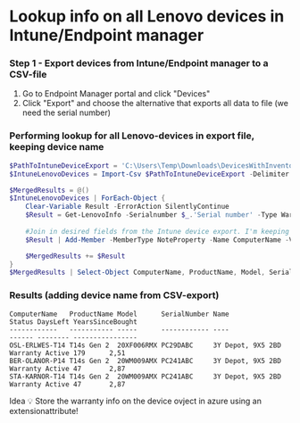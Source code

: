 # Lookup info on all Lenovo devices in Intune/Endpoint manager

### Step 1 - Export devices from Intune/Endpoint manager to a CSV-file
1. Go to Endpoint Manager portal and click "Devices"
2. Click "Export" and choose the alternative that exports all data to file (we need the serial number)


### Performing lookup for all Lenovo-devices in export file, keeping device name
```PowerShell
$PathToIntuneDeviceExport = 'C:\Users\Temp\Downloads\DevicesWithInventory.csv'
$IntuneLenovoDevices = Import-Csv $PathToIntuneDeviceExport -Delimiter ',' -Encoding utf8 | Where-Object {$_.Manufacturer -eq 'LENOVO'} | select -first 10

$MergedResults = @()
$IntuneLenovoDevices | ForEach-Object {
    Clear-Variable Result -ErrorAction SilentlyContinue
    $Result = Get-LenovoInfo -Serialnumber $_.'Serial number' -Type Warranty -Brief
    
    #Join in desired fields from the Intune device export. I'm keeping device name only, but primary user etc. could be usefull as well.
    $Result | Add-Member -MemberType NoteProperty -Name ComputerName -Value $_.'Device name'

    $MergedResults += $Result
}
$MergedResults | Select-Object ComputerName, ProductName, Model, SerialNumber, Name, Status, DaysLeft, YearsSinceBought | Format-Table *
```

### Results (adding device name from CSV-export)
```
ComputerName   ProductName Model      SerialNumber Name                       Status DaysLeft YearsSinceBought
------------   ----------- -----      ------------ ----                       ------ -------- ----------------
OSL-ERLWES-T14 T14s Gen 2  20XF006RMX PC29DABC     3Y Depot, 9X5 2BD Warranty Active 179      2,51
BER-OLANOR-P14 T14s Gen 2  20WM009AMX PC241ABC     3Y Depot, 9X5 2BD Warranty Active 47       2,87
STA-KARNOR-T14 T14s Gen 2  20WM009AMX PC241ABC     3Y Depot, 9X5 2BD Warranty Active 47       2,87
```

Idea 💡
Store the warranty info on the device ovject in azure using an extensionattribute!
